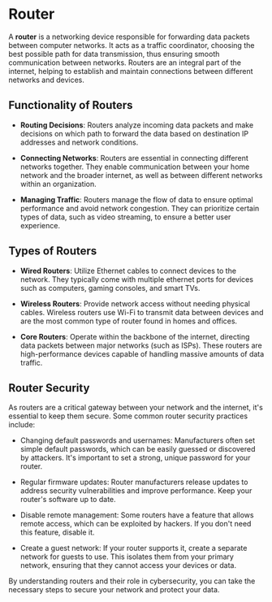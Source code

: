 # Router

A **router** is a networking device responsible for forwarding data packets between computer networks. It acts as a traffic coordinator, choosing the best possible path for data transmission, thus ensuring smooth communication between networks. Routers are an integral part of the internet, helping to establish and maintain connections between different networks and devices.

## Functionality of Routers

- **Routing Decisions**: Routers analyze incoming data packets and make decisions on which path to forward the data based on destination IP addresses and network conditions.

- **Connecting Networks**: Routers are essential in connecting different networks together. They enable communication between your home network and the broader internet, as well as between different networks within an organization.

- **Managing Traffic**: Routers manage the flow of data to ensure optimal performance and avoid network congestion. They can prioritize certain types of data, such as video streaming, to ensure a better user experience.

## Types of Routers

- **Wired Routers**: Utilize Ethernet cables to connect devices to the network. They typically come with multiple ethernet ports for devices such as computers, gaming consoles, and smart TVs.

- **Wireless Routers**: Provide network access without needing physical cables. Wireless routers use Wi-Fi to transmit data between devices and are the most common type of router found in homes and offices.

- **Core Routers**: Operate within the backbone of the internet, directing data packets between major networks (such as ISPs). These routers are high-performance devices capable of handling massive amounts of data traffic.

## Router Security

As routers are a critical gateway between your network and the internet, it's essential to keep them secure. Some common router security practices include:

- Changing default passwords and usernames: Manufacturers often set simple default passwords, which can be easily guessed or discovered by attackers. It's important to set a strong, unique password for your router.

- Regular firmware updates: Router manufacturers release updates to address security vulnerabilities and improve performance. Keep your router's software up to date.

- Disable remote management: Some routers have a feature that allows remote access, which can be exploited by hackers. If you don't need this feature, disable it.

- Create a guest network: If your router supports it, create a separate network for guests to use. This isolates them from your primary network, ensuring that they cannot access your devices or data.

By understanding routers and their role in cybersecurity, you can take the necessary steps to secure your network and protect your data.
